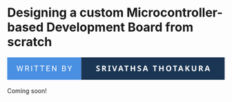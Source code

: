 # Designing a custom Microcontroller-based Development Board from scratch
![image](./public/author_sv.svg)

Coming soon!
